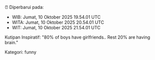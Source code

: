 ⏰ Diperbarui pada:
- WIB: Jumat, 10 Oktober 2025 19.54.01 UTC
- WITA: Jumat, 10 Oktober 2025 20.54.01 UTC
- WIT: Jumat, 10 Oktober 2025 21.54.01 UTC

Kutipan Inspiratif:
"80% of boys have girlfriends.. Rest 20% are having brain."


Kategori: funny

